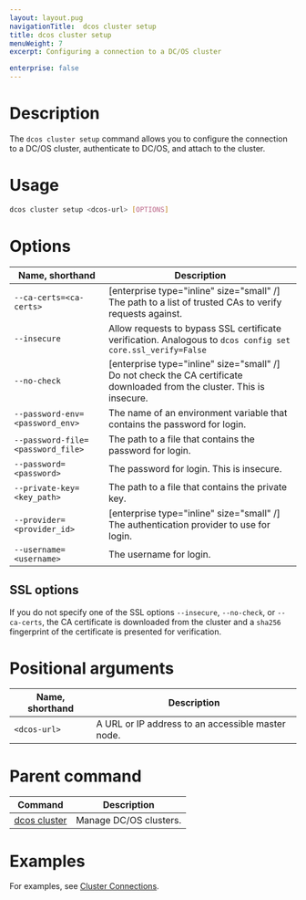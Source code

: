 ```yaml
---
layout: layout.pug
navigationTitle:  dcos cluster setup
title: dcos cluster setup
menuWeight: 7
excerpt: Configuring a connection to a DC/OS cluster

enterprise: false
---
```


# Description
The `dcos cluster setup` command allows you to configure the connection to a DC/OS cluster, authenticate to DC/OS, and attach to the cluster.

# Usage

```bash
dcos cluster setup <dcos-url> [OPTIONS]
```

# Options

| Name, shorthand | Description |
|---------|-------------|
|  `--ca-certs=<ca-certs>` |  [enterprise type="inline" size="small" /] The path to a list of trusted CAs to verify requests against.  |
|  `--insecure` |  Allow requests to bypass SSL certificate verification. Analogous to `dcos config set core.ssl_verify=False`|
|  `--no-check` |  [enterprise type="inline" size="small" /] Do not check the CA certificate downloaded from the cluster. This is insecure. |
|  `--password-env=<password_env>` |  The name of an environment variable that contains the password for login. |
|  `--password-file=<password_file>`  | The path to a file that contains the password for login. |
|  `--password=<password>`  |  The password for login. This is insecure.  |
|  `--private-key=<key_path>`  |  The path to a file that contains the private key.  |
|  `--provider=<provider_id>`  |  [enterprise type="inline" size="small" /] The authentication provider to use for login.  |
|  `--username=<username>`  | The username for login. |

## SSL options

If you do not specify one of the SSL options `--insecure`, `--no-check`, or `--ca-certs`, the CA certificate is downloaded from the cluster and a `sha256` fingerprint of the certificate is presented for verification.

# Positional arguments

| Name, shorthand | Description |
|---------|-------------|
| `<dcos-url>`   | A URL or IP address to an accessible master node. |


# Parent command

| Command | Description |
|---------|-------------|
| [dcos cluster](/dcos/1.11/cli/command-reference/dcos-cluster/) | Manage DC/OS clusters. |

# Examples
For examples, see [Cluster Connections](/dcos/1.11/administering-clusters/multiple-clusters/cluster-connections/).
